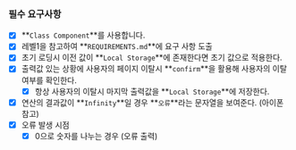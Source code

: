 ### **필수 요구사항**

- [x] **`Class Component`**를 사용합니다.
- [x] 레벨1을 참고하여 **`REQUIREMENTS.md`**에 요구 사항 도출
- [x] 초기 로딩시 이전 값이 **`Local Storage`**에 존재한다면 초기 값으로 적용한다.
- [x] 출력값 있는 상황에 사용자의 페이지 이탈시 **`confirm`**을 활용해 사용자의 이탈 여부를 확인한다.
  - [x] 항상 사용자의 이탈시 마지막 출력값을 **`Local Storage`**에 저장한다.
- [x] 연산의 결과값이 **`Infinity`**일 경우 **`오류`**라는 문자열을 보여준다. (아이폰 참고)
- [x] 오류 발생 시점
  - [x] 0으로 숫자를 나누는 경우 (오류 출력)
